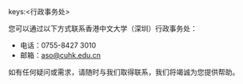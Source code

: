 keys:<行政事务处>


您可以通过以下方式联系香港中文大学（深圳）行政事务处：

- 电话：0755-8427 3010 
- 邮箱：aso@cuhk.edu.cn

如有任何疑问或需求，请随时与我们取得联系，我们将竭诚为您提供帮助。